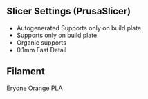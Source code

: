 ## Slicer Settings (PrusaSlicer)

* Autogenerated Supports only on build plate
* Supports only on build plate
* Organic supports
* 0.1mm Fast Detail


## Filament
Eryone Orange PLA
